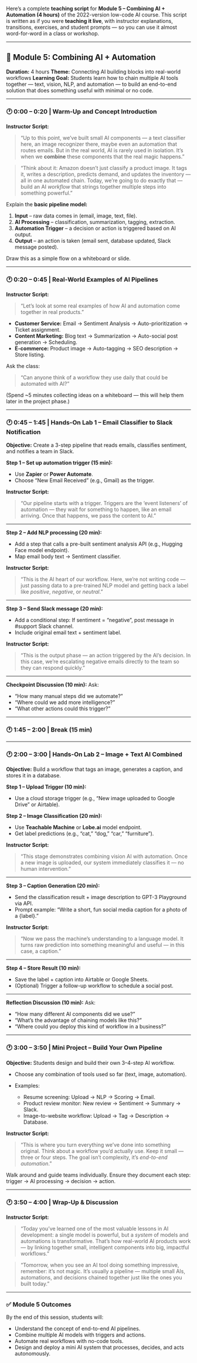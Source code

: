 Here’s a complete **teaching script** for **Module 5 – Combining AI + Automation (4 hours)** of the 2022-version low-code AI course. This script is written as if you were **teaching it live**, with instructor explanations, transitions, exercises, and student prompts — so you can use it almost word-for-word in a class or workshop.

---

## 🧠 Module 5: Combining AI + Automation

**Duration:** 4 hours
**Theme:** Connecting AI building blocks into real-world workflows
**Learning Goal:** Students learn how to chain multiple AI tools together — text, vision, NLP, and automation — to build an end-to-end solution that does something useful with minimal or no code.

---

### 🕐 0:00 – 0:20 | Warm-Up and Concept Introduction

**Instructor Script:**

> “Up to this point, we’ve built small AI components — a text classifier here, an image recognizer there, maybe even an automation that routes emails. But in the real world, AI is rarely used in isolation. It’s when we **combine** these components that the real magic happens.”

> “Think about it: Amazon doesn’t just classify a product image. It tags it, writes a description, predicts demand, and updates the inventory — all in one automated chain. Today, we’re going to do exactly that — build an AI *workflow* that strings together multiple steps into something powerful.”

Explain the **basic pipeline model:**

1. **Input** – raw data comes in (email, image, text, file).
2. **AI Processing** – classification, summarization, tagging, extraction.
3. **Automation Trigger** – a decision or action is triggered based on AI output.
4. **Output** – an action is taken (email sent, database updated, Slack message posted).

Draw this as a simple flow on a whiteboard or slide.

---

### 🕐 0:20 – 0:45 | Real-World Examples of AI Pipelines

**Instructor Script:**

> “Let’s look at some real examples of how AI and automation come together in real products.”

* **Customer Service:** Email → Sentiment Analysis → Auto-prioritization → Ticket assignment.
* **Content Marketing:** Blog text → Summarization → Auto-social post generation → Scheduling.
* **E-commerce:** Product image → Auto-tagging → SEO description → Store listing.

Ask the class:

> “Can anyone think of a workflow they use daily that could be automated with AI?”

(Spend ~5 minutes collecting ideas on a whiteboard — this will help them later in the project phase.)

---

### 🕐 0:45 – 1:45 | Hands-On Lab 1 – Email Classifier to Slack Notification

**Objective:** Create a 3-step pipeline that reads emails, classifies sentiment, and notifies a team in Slack.

**Step 1 – Set up automation trigger (15 min):**

* Use **Zapier** or **Power Automate**.
* Choose “New Email Received” (e.g., Gmail) as the trigger.

**Instructor Script:**

> “Our pipeline starts with a trigger. Triggers are the ‘event listeners’ of automation — they wait for something to happen, like an email arriving. Once that happens, we pass the content to AI.”

---

**Step 2 – Add NLP processing (20 min):**

* Add a step that calls a pre-built sentiment analysis API (e.g., Hugging Face model endpoint).
* Map email body text → Sentiment classifier.

**Instructor Script:**

> “This is the AI heart of our workflow. Here, we’re not writing code — just passing data to a pre-trained NLP model and getting back a label like *positive*, *negative*, or *neutral*.”

---

**Step 3 – Send Slack message (20 min):**

* Add a conditional step: If sentiment = “negative”, post message in #support Slack channel.
* Include original email text + sentiment label.

**Instructor Script:**

> “This is the output phase — an action triggered by the AI’s decision. In this case, we’re escalating negative emails directly to the team so they can respond quickly.”

---

**Checkpoint Discussion (10 min):**
Ask:

* “How many manual steps did we automate?”
* “Where could we add more intelligence?”
* “What other actions could this trigger?”

---

### 🕐 1:45 – 2:00 | Break (15 min)

---

### 🕐 2:00 – 3:00 | Hands-On Lab 2 – Image + Text AI Combined

**Objective:** Build a workflow that tags an image, generates a caption, and stores it in a database.

**Step 1 – Upload Trigger (10 min):**

* Use a cloud storage trigger (e.g., “New image uploaded to Google Drive” or Airtable).

**Step 2 – Image Classification (20 min):**

* Use **Teachable Machine** or **Lobe.ai** model endpoint.
* Get label predictions (e.g., “cat,” “dog,” “car,” “furniture”).

**Instructor Script:**

> “This stage demonstrates combining vision AI with automation. Once a new image is uploaded, our system immediately classifies it — no human intervention.”

---

**Step 3 – Caption Generation (20 min):**

* Send the classification result + image description to GPT-3 Playground via API.
* Prompt example: “Write a short, fun social media caption for a photo of a {label}.”

**Instructor Script:**

> “Now we pass the machine’s understanding to a language model. It turns raw prediction into something meaningful and useful — in this case, a caption.”

---

**Step 4 – Store Result (10 min):**

* Save the label + caption into Airtable or Google Sheets.
* (Optional) Trigger a follow-up workflow to schedule a social post.

---

**Reflection Discussion (10 min):**
Ask:

* “How many different AI components did we use?”
* “What’s the advantage of chaining models like this?”
* “Where could you deploy this kind of workflow in a business?”

---

### 🕐 3:00 – 3:50 | Mini Project – Build Your Own Pipeline

**Objective:** Students design and build their own 3–4-step AI workflow.

* Choose any combination of tools used so far (text, image, automation).
* Examples:

  * Resume screening: Upload → NLP → Scoring → Email.
  * Product review monitor: New review → Sentiment → Summary → Slack.
  * Image-to-website workflow: Upload → Tag → Description → Database.

**Instructor Script:**

> “This is where you turn everything we’ve done into something original. Think about a workflow you’d actually use. Keep it small — three or four steps. The goal isn’t complexity, it’s *end-to-end automation*.”

Walk around and guide teams individually. Ensure they document each step: trigger → AI processing → decision → action.

---

### 🕐 3:50 – 4:00 | Wrap-Up & Discussion

**Instructor Script:**

> “Today you’ve learned one of the most valuable lessons in AI development: a single model is powerful, but a *system* of models and automations is transformative. That’s how real-world AI products work — by linking together small, intelligent components into big, impactful workflows.”

> “Tomorrow, when you see an AI tool doing something impressive, remember: it’s not magic. It’s usually a pipeline — multiple small AIs, automations, and decisions chained together just like the ones you built today.”

---

### ✅ Module 5 Outcomes

By the end of this session, students will:

* Understand the concept of end-to-end AI pipelines.
* Combine multiple AI models with triggers and actions.
* Automate real workflows with no-code tools.
* Design and deploy a mini AI system that processes, decides, and acts autonomously.